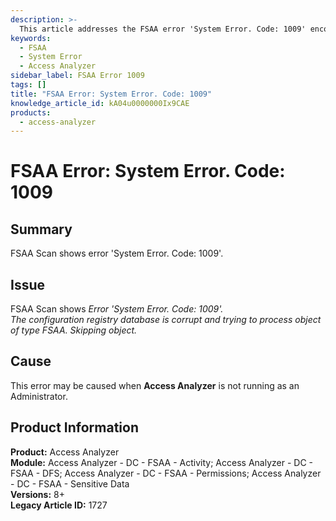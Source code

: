 ```yaml
---
description: >-
  This article addresses the FSAA error 'System Error. Code: 1009' encountered during FSAA scans, detailing its causes and resolutions.
keywords:
  - FSAA
  - System Error
  - Access Analyzer
sidebar_label: FSAA Error 1009
tags: []
title: "FSAA Error: System Error. Code: 1009"
knowledge_article_id: kA04u0000000Ix9CAE
products:
  - access-analyzer
---
```


# FSAA Error: System Error. Code: 1009

## Summary

FSAA Scan shows error 'System Error. Code: 1009'.

## Issue

FSAA Scan shows *Error 'System Error. Code: 1009'.*  
*The configuration registry database is corrupt and trying to process object of type FSAA. Skipping object.*

## Cause

This error may be caused when **Access Analyzer** is not running as an Administrator.

## Product Information

**Product:** Access Analyzer  
**Module:** Access Analyzer - DC - FSAA - Activity; Access Analyzer - DC - FSAA - DFS; Access Analyzer - DC - FSAA - Permissions; Access Analyzer - DC - FSAA - Sensitive Data  
**Versions:** 8+  
**Legacy Article ID:** 1727